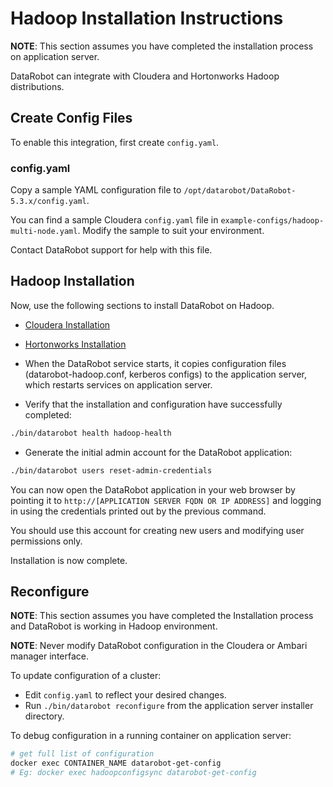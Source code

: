 # Hadoop Installation Instructions

**NOTE**: This section assumes you have completed the installation process on application server.

DataRobot can integrate with Cloudera and Hortonworks Hadoop distributions.

## Create Config Files

To enable this integration, first create `config.yaml`.

### config.yaml

Copy a sample YAML configuration file to `/opt/datarobot/DataRobot-5.3.x/config.yaml`.

You can find a sample Cloudera `config.yaml` file in `example-configs/hadoop-multi-node.yaml`. Modify the sample to suit your
environment.

Contact DataRobot support for help with this file.

## Hadoop Installation

Now, use the following sections to install DataRobot on Hadoop.

* [Cloudera Installation](cloudera-install.md)
* [Hortonworks Installation](ambari-install.md)

* When the DataRobot service starts, it copies configuration files (datarobot-hadoop.conf, kerberos configs)
to the application server, which restarts services on application server.

* Verify that the installation and configuration have successfully completed:

```bash
./bin/datarobot health hadoop-health
```

* Generate the initial admin account for the DataRobot application:

```bash
./bin/datarobot users reset-admin-credentials
```

You can now open the DataRobot application in your web browser by pointing it
to `http://[APPLICATION SERVER FQDN OR IP ADDRESS]` and logging in using the
credentials printed out by the previous command.

You should use this account for creating new users and modifying user permissions only.

Installation is now complete.

## Reconfigure

**NOTE**: This section assumes you have completed the Installation process and
DataRobot is working in Hadoop environment.

**NOTE**: Never modify DataRobot configuration in the Cloudera or Ambari manager interface.

To update configuration of a cluster:

* Edit `config.yaml` to reflect your desired changes.
* Run `./bin/datarobot reconfigure` from the application server installer directory.

To debug configuration in a running container on application server:

```bash
# get full list of configuration
docker exec CONTAINER_NAME datarobot-get-config
# Eg: docker exec hadoopconfigsync datarobot-get-config
```
